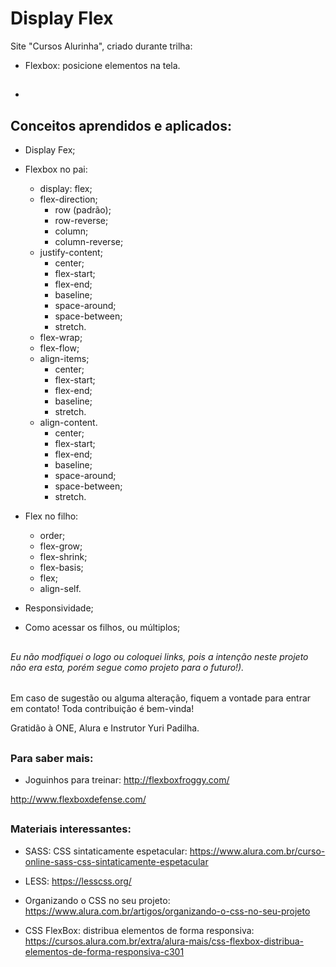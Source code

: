 # Display Flex

Site "Cursos Alurinha", criado durante trilha:
- Flexbox: posicione elementos na tela.

##

- 

##

## Conceitos aprendidos e aplicados:

- Display Fex;

- Flexbox no pai:
  - display: flex;
  - flex-direction;
    - row (padrão);
    - row-reverse;
    - column;
    - column-reverse;
  - justify-content;
    - center;
    - flex-start;
    - flex-end;
    - baseline;
    - space-around;
    - space-between;
    - stretch.
  - flex-wrap;
  - flex-flow;
  - align-items;
    - center;
    - flex-start;
    - flex-end;
    - baseline;
    - stretch.
  - align-content.
    - center;
    - flex-start;
    - flex-end;
    - baseline;
    - space-around;
    - space-between;
    - stretch.
  
- Flex no filho:
  - order;
  - flex-grow;
  - flex-shrink;
  - flex-basis;
  - flex;
  - align-self.

- Responsividade;
- Como acessar os filhos, ou múltiplos;



##

###### Eu não modfiquei o logo ou coloquei links, pois a intenção neste projeto não era esta, porém segue como projeto para o futuro!).

##

Em caso de sugestão ou alguma alteração, fiquem a vontade para entrar em contato! Toda contribuição é bem-vinda!

Gratidão à ONE, Alura e Instrutor Yuri Padilha.

##

### Para saber mais:

- Joguinhos para treinar:
http://flexboxfroggy.com/

http://www.flexboxdefense.com/

##

### Materiais interessantes:

- SASS: CSS sintaticamente espetacular:
https://www.alura.com.br/curso-online-sass-css-sintaticamente-espetacular

- LESS:
https://lesscss.org/

- Organizando o CSS no seu projeto:
https://www.alura.com.br/artigos/organizando-o-css-no-seu-projeto

- CSS FlexBox: distribua elementos de forma responsiva:
https://cursos.alura.com.br/extra/alura-mais/css-flexbox-distribua-elementos-de-forma-responsiva-c301


